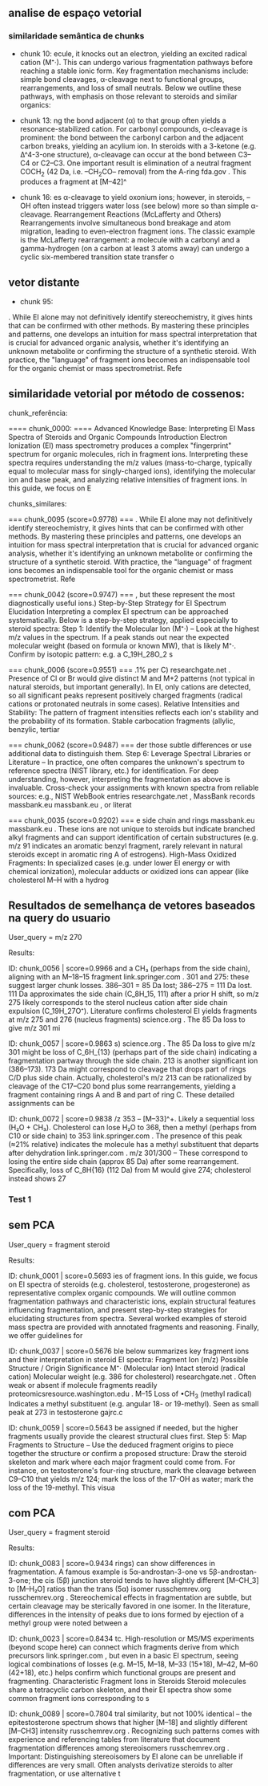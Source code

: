 ## analise de espaço vetorial 

### similaridade semântica de chunks

 - chunk 10: 
ecule, it knocks out an electron, yielding an excited radical cation (M⁺·). This can undergo various fragmentation pathways before reaching a stable ionic form. Key fragmentation mechanisms include: simple bond cleavages, α-cleavage next to functional groups, rearrangements, and loss of small neutrals. Below we outline these pathways, with emphasis on those relevant to steroids and similar organics:


 - chunk 13:
ng the bond adjacent (α) to that group often yields a resonance-stabilized cation. For carbonyl compounds, α-cleavage is prominent: the bond between the carbonyl carbon and the adjacent carbon breaks, yielding an acylium ion. In steroids with a 3-ketone (e.g. Δ^4-3-one structure), α-cleavage can occur at the bond between C3–C4 or C2–C3. One important result is elimination of a neutral fragment COCH$_2$ (42 Da, i.e. –CH$_2$CO– removal) from the A-ring fda.gov . This produces a fragment at [M–42]^

 - chunk 16:
 es α-cleavage to yield oxonium ions; however, in steroids, –OH often instead triggers water loss (see below) more so than simple α-cleavage.
Rearrangement Reactions (McLafferty and Others) Rearrangements involve simultaneous bond breakage and atom migration, leading to even-electron fragment ions. The classic example is the McLafferty rearrangement: a molecule with a carbonyl and a gamma-hydrogen (on a carbon at least 3 atoms away) can undergo a cyclic six-membered transition state transfer o


## vetor distante

- chunk 95:

 . While EI alone may not definitively identify stereochemistry, it gives hints that can be confirmed with other methods. By mastering these principles and patterns, one develops an intuition for mass spectral interpretation that is crucial for advanced organic analysis, whether it's identifying an unknown metabolite or confirming the structure of a synthetic steroid. With practice, the "language" of fragment ions becomes an indispensable tool for the organic chemist or mass spectrometrist. Refe


## similaridade vetorial por método de cossenos:

chunk_referência:

==== chunk_0000: ====
Advanced Knowledge Base: Interpreting EI Mass Spectra of Steroids and Organic Compounds Introduction Electron Ionization (EI) mass spectrometry produces a complex "fingerprint" spectrum for organic molecules, rich in fragment ions. Interpreting these spectra requires understanding the m/z values (mass-to-charge, typically equal to molecular mass for singly-charged ions), identifying the molecular ion and base peak, and analyzing relative intensities of fragment ions. In this guide, we focus on E

chunks_similares:

=== chunk_0095 (score=0.9778) ===
 . While EI alone may not definitively identify stereochemistry, it gives hints that can be confirmed with other methods. By mastering these principles and patterns, one develops an intuition for mass spectral interpretation that is crucial for advanced organic analysis, whether it's identifying an unknown metabolite or confirming the structure of a synthetic steroid. With practice, the "language" of fragment ions becomes an indispensable tool for the organic chemist or mass spectrometrist. Refe


=== chunk_0042 (score=0.9747) ===
, but these represent the most diagnostically useful ions.) Step-by-Step Strategy for EI Spectrum Elucidation Interpreting a complex EI spectrum can be approached systematically. Below is a step-by-step strategy, applied especially to steroid spectra: Step 1: Identify the Molecular Ion (M⁺·) – Look at the highest m/z values in the spectrum. If a peak stands out near the expected molecular weight (based on formula or known MW), that is likely M⁺·. Confirm by isotopic pattern: e.g. a C_19H_28O_2 s


=== chunk_0006 (score=0.9551) ===
.1% per C) researchgate.net . Presence of Cl or Br would give distinct M and M+2 patterns (not typical in natural steroids, but important generally). In EI, only cations are detected, so all significant peaks represent positively charged fragments (radical cations or protonated neutrals in some cases). Relative Intensities and Stability: The pattern of fragment intensities reflects each ion's stability and the probability of its formation. Stable carbocation fragments (allylic, benzylic, tertiar


=== chunk_0062 (score=0.9487) ===
der those subtle differences or use additional data to distinguish them. Step 6: Leverage Spectral Libraries or Literature – In practice, one often compares the unknown's spectrum to reference spectra (NIST library, etc.) for identification. For deep understanding, however, interpreting the fragmentation as above is invaluable. Cross-check your assignments with known spectra from reliable sources: e.g., NIST WebBook entries researchgate.net , MassBank records massbank.eu massbank.eu , or literat


=== chunk_0035 (score=0.9202) ===
e side chain and rings massbank.eu massbank.eu . These ions are not unique to steroids but indicate branched alkyl fragments and can support identification of certain substructures (e.g. m/z 91 indicates an aromatic benzyl fragment, rarely relevant in natural steroids except in aromatic ring A of estrogens). High-Mass Oxidized Fragments: In specialized cases (e.g. under lower EI energy or with chemical ionization), molecular adducts or oxidized ions can appear (like cholesterol M–H with a hydrog


## Resultados de semelhança de vetores baseados na query do usuario

User_query = m/z 270

Results:

ID: chunk_0056 | score=0.9966
 and a CH₃ (perhaps from the side chain), aligning with an M–18–15 fragment link.springer.com . 301 and 275: these suggest larger chunk losses. 386–301 = 85 Da lost; 386–275 = 111 Da lost. 111 Da approximates the side chain (C_8H_15, 111) after a prior H shift, so m/z 275 likely corresponds to the sterol nucleus cation after side chain expulsion (C_19H_27O⁺). Literature confirms cholesterol EI yields fragments at m/z 275 and 276 (nucleus fragments) science.org . The 85 Da loss to give m/z 301 mi

ID: chunk_0057 | score=0.9863
s) science.org . The 85 Da loss to give m/z 301 might be loss of C_6H_{13} (perhaps part of the side chain) indicating a fragmentation partway through the side chain. 213 is another significant ion (386–173). 173 Da might correspond to cleavage that drops part of rings C/D plus side chain. Actually, cholesterol's m/z 213 can be rationalized by cleavage of the C17–C20 bond plus some rearrangements, yielding a fragment containing rings A and B and part of ring C. These detailed assignments can be 

ID: chunk_0072 | score=0.9838
/z 353 – [M–33]^+. Likely a sequential loss (H₂O + CH₃). Cholesterol can lose H₂O to 368, then a methyl (perhaps from C10 or side chain) to 353 link.springer.com . The presence of this peak (≈21% relative) indicates the molecule has a methyl substituent that departs after dehydration link.springer.com . m/z 301/300 – These correspond to losing the entire side chain (approx 85 Da) after some rearrangement. Specifically, loss of C_8H{16} (112 Da) from M would give 274; cholesterol instead shows 27

### Test 1 #####

## sem PCA
User_query = fragment steroid

Results:

ID: chunk_0001 | score=0.5693
ies of fragment ions. In this guide, we focus on EI spectra of steroids (e.g. cholesterol, testosterone, progesterone) as representative complex organic compounds. We will outline common fragmentation pathways and characteristic ions, explain structural features influencing fragmentation, and present step-by-step strategies for elucidating structures from spectra. Several worked examples of steroid mass spectra are provided with annotated fragments and reasoning. Finally, we offer guidelines for

ID: chunk_0037 | score=0.5676
ble below summarizes key fragment ions and their interpretation in steroid EI spectra: Fragment Ion (m/z) Possible Structure / Origin Significance M⁺· (Molecular ion) Intact steroid (radical cation) Molecular weight (e.g. 386 for cholesterol) researchgate.net . Often weak or absent if molecule fragments readily proteomicsresource.washington.edu . M–15 Loss of •CH$_3$ (methyl radical) Indicates a methyl substituent (e.g. angular 18- or 19-methyl). Seen as small peak at 273 in testosterone gajrc.c

ID: chunk_0059 | score=0.5643
be assigned if needed, but the higher fragments usually provide the clearest structural clues first. Step 5: Map Fragments to Structure – Use the deduced fragment origins to piece together the structure or confirm a proposed structure: Draw the steroid skeleton and mark where each major fragment could come from. For instance, on testosterone's four-ring structure, mark the cleavage between C9–C10 that yields m/z 124; mark the loss of the 17-OH as water; mark the loss of the 19-methyl. This visua


## com PCA
User_query = fragment steroid

Results:


ID: chunk_0083 | score=0.9434
 rings) can show differences in fragmentation. A famous example is 5α-androstan-3-one vs 5β-androstan-3-one; the cis (5β) junction steroid tends to have slightly different [M–CH_3] to [M–H₂O] ratios than the trans (5α) isomer russchemrev.org russchemrev.org . Stereochemical effects in fragmentation are subtle, but certain cleavage may be sterically favored in one isomer. In the literature, differences in the intensity of peaks due to ions formed by ejection of a methyl group were noted between a

ID: chunk_0023 | score=0.8434
tc. High-resolution or MS/MS experiments (beyond scope here) can connect which fragments derive from which precursors link.springer.com , but even in a basic EI spectrum, seeing logical combinations of losses (e.g. M–15, M–18, M–33 (15+18), M–42, M–60 (42+18), etc.) helps confirm which functional groups are present and fragmenting. Characteristic Fragment Ions in Steroids Steroid molecules share a tetracyclic carbon skeleton, and their EI spectra show some common fragment ions corresponding to s

ID: chunk_0089 | score=0.7804
tral similarity, but not 100% identical – the epitestosterone spectrum shows that higher [M–18] and slightly different [M–CH3] intensity russchemrev.org . Recognizing such patterns comes with experience and referencing tables from literature that document fragmentation differences among stereoisomers russchemrev.org . Important: Distinguishing stereoisomers by EI alone can be unreliable if differences are very small. Often analysts derivatize steroids to alter fragmentation, or use alternative t
